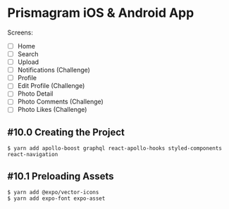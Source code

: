 # Prismagram iOS & Android App

Screens:

- [ ] Home
- [ ] Search
- [ ] Upload
- [ ] Notifications (Challenge)
- [ ] Profile
- [ ] Edit Profile (Challenge)
- [ ] Photo Detail
- [ ] Photo Comments (Challenge)
- [ ] Photo Likes (Challenge)

## #10.0 Creating the Project

```shell
$ yarn add apollo-boost graphql react-apollo-hooks styled-components react-navigation
```

## #10.1 Preloading Assets

```shell
$ yarn add @expo/vector-icons
$ yarn add expo-font expo-asset
```
